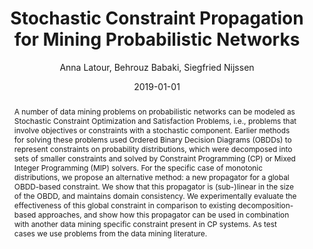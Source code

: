 ---
title: "Stochastic Constraint Propagation for Mining Probabilistic Networks"
collection: publications
permalink: /publication/2019-01-01-Stochastic-Constraint-Propagation-for-Mining-Probabilistic-Networks
date: 2019-01-01
year: 2019
author: ' Anna Latour,  Behrouz Babaki,  Siegfried Nijssen'
venue: 'Proceedings of the 28th International Joint Conference on Artificial Intelligence (IJCAI 2019)'
abstract: 'A number of data mining problems on probabilistic networks can be modeled as Stochastic Constraint Optimization and Satisfaction Problems, i.e., problems that involve objectives or constraints with a stochastic component. Earlier methods for solving these problems used Ordered Binary Decision Diagrams (OBDDs) to represent constraints on probability distributions, which were decomposed into sets of smaller constraints and solved by Constraint Programming (CP) or Mixed Integer Programming (MIP) solvers. For the specific case of monotonic distributions, we propose an alternative method: a new propagator for a global OBDD-based constraint. We show that this propagator is (sub-)linear in the size of the OBDD, and maintains domain consistency. We experimentally evaluate the effectiveness of this global constraint in comparison to existing decomposition-based approaches, and show how this propagator can be used in combination with another data mining specific constraint present in CP systems. As test cases we use problems from the data mining literature.'
links: <a href="https://www.ijcai.org/proceedings/2019/159" target="_blank">pdf</a>, <a href="https://github.com/latower/latower.github.io/raw/master/files/slides/LatEtAl19a.pdf" download target="_blank">slides</a>, <a href="https://github.com/latower/latower.github.io/raw/master/files/poster/LatEtAl19a.pdf" download target="_blank">poster</a>, <a href="http://github.com/latower/SCMD" target="_blank">code</a>, <a href="https://github.com/latower/latower.github.io/raw/master/files/bib/LatEtAl19a.bib" download target="_blank">bib</a>
---